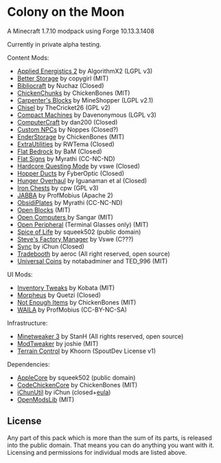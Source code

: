 Colony on the Moon
==================

A Minecraft 1.7.10 modpack using Forge 10.13.3.1408

Currently in private alpha testing.

Content Mods:

- [Applied Energistics 2](http://ae-mod.info/) by AlgorithmX2 (LGPL v3)
- [Better Storage](http://www.minecraftforum.net/forums/mapping-and-modding/minecraft-mods/wip-mods/1442380-betterstorage-0-13-1-126-wip) by copygirl (MIT)
- [Bibliocraft](http://www.bibliocraftmod.com/) by Nuchaz (Closed)
- [ChickenChunks](http://www.minecraftforum.net/forums/mapping-and-modding/minecraft-mods/1279956-chickenbones-mods) by ChickenBones (MIT)
- [Carpenter's Blocks](http://www.minecraftforum.net/forums/mapping-and-modding/minecraft-mods/1288875-carpenters-blocks) by MineShopper (LGPL v2.1)
- [Chisel](http://www.minecraftforum.net/forums/mapping-and-modding/minecraft-mods/2254671-chisel-2-2-3-10) by TheCricket26 (GPL v2)
- [Compact Machines](http://www.minecraftforum.net/forums/mapping-and-modding/minecraft-mods/wip-mods/2220422-compact-machines-v1-18) by Davenonymous (LGPL v3)
- [ComputerCraft](http://www.computercraft.info/) by dan200 (Closed)
- [Custom NPCs](http://www.kodevelopment.nl/minecraft/customnpcs) by Noppes (Closed?) 
- [EnderStorage](http://www.minecraftforum.net/forums/mapping-and-modding/minecraft-mods/1279956-chickenbones-mods) by ChickenBones (MIT)
- [ExtraUtilities](http://www.minecraftforum.net/forums/mapping-and-modding/minecraft-mods/wip-mods/1443963-extra-utilities-v1-1-0k) by RWTema (Closed)
- [Flat Bedrock](http://www.minecraftforum.net/forums/mapping-and-modding/minecraft-mods/1278764-1-5-2-bams-mods-now-also-for-1-4-7) by BaM (Closed)
- [Flat Signs](http://forum.feed-the-beast.com/threads/myrathis-mod-compendium.18505/) by Myrathi (CC-NC-ND)
- [Hardcore Questing Mode](http://minecraft.curseforge.com/mc-mods/77027-hardcore-questing-mode) by vswe (Closed)
- [Hopper Ducts](http://www.minecraftforum.net/forums/mapping-and-modding/minecraft-mods/1291075-1-5-x-1-6-x-1-7-x-1-8-hopper-ducts-mod) by FyberOptic (Closed)
- [Hunger Overhaul](http://minecraft.curseforge.com/mc-mods/224476-hunger-overhaul) by Iguanaman et al (Closed)
- [Iron Chests](http://www.minecraftforum.net/forums/mapping-and-modding/minecraft-mods/1280827-1-5-and-up-forge-universal-ironchests-5-0) by cpw (GPL v3)
- [JABBA](http://www.minecraftforum.net/forums/mapping-and-modding/minecraft-mods/1292942-1-7-2-1-6-4-jabba-1-1-3-just-another-better) by ProfMobius (Apache 2)
- [ObsidiPlates](http://forum.feed-the-beast.com/threads/myrathis-mod-compendium.18505/) by Myrathi (CC-NC-ND)
- [Open Blocks](http://www.openmods.info/) (MIT)
- [Open Computers ](http://www.minecraftforum.net/forums/mapping-and-modding/minecraft-mods/1293018-opencomputers-v1-5-9) by Sangar (MIT)
- [Open Peripheral](http://www.openmods.info/) (Terminal Glasses only) (MIT)
- [Spice of Life](http://www.minecraftforum.net/forums/mapping-and-modding/minecraft-mods/2091809-the-spice-of-life-encouraging-dietary-variety) by squeek502 (public domain)
- [Steve's Factory Manager](http://stevesfactorymanager.wikispaces.com/) by Vswe (C???)
- [Sync](http://ichun.us/mods/sync/) by iChun (Closed)
- [Tradebooth](http://www.minecraftforum.net/forums/mapping-and-modding/minecraft-mods/wip-mods/1443329-smp-trade-booth-mod) by aeroc (All right reserved, open source)
- [Universal Coins](http://www.minecraftforum.net/forums/mapping-and-modding/minecraft-mods/2076302-universal-coins) by notabadminer and TED\_996 (MIT)

UI Mods:

- [Inventory Tweaks](https://inventory-tweaks.readthedocs.org/en/latest/) by Kobata (MIT)
- [Morpheus](http://minecraft.curseforge.com/mc-mods/69118-morpheus) by Quetzi (Closed)
- [Not Enough Items](http://www.minecraftforum.net/forums/mapping-and-modding/minecraft-mods/1279956-chickenbones-mods) by ChickenBones (MIT)
- [WAILA](http://www.minecraftforum.net/forums/mapping-and-modding/minecraft-mods/1289765-waila-1-5-2) by ProfMobius (CC-BY-NC-SA)

Infrastructure:

- [Minetweaker 3](http://www.minecraftforum.net/forums/mapping-and-modding/minecraft-mods/1290366-1-6-4-1-7-x-minetweaker-3-customize-your) by StanH (All rights reserved, open source)
- [ModTweaker](http://www.minecraftforum.net/forums/mapping-and-modding/minecraft-mods/wip-mods/2093121-1-7-x-modtweaker-0-5d-minetweaker-addon) by joshie (MIT)
- [Terrain Control](http://dev.bukkit.org/bukkit-plugins/terrain-control/) by Khoorn (SpoutDev License v1)

Dependencies:

- [AppleCore](http://www.minecraftforum.net/forums/mapping-and-modding/minecraft-mods/2091809-the-spice-of-life-encouraging-dietary-variety) by squeek502 (public domain)
- [CodeChickenCore](http://www.minecraftforum.net/forums/mapping-and-modding/minecraft-mods/1279956-chickenbones-mods) by ChickenBones (MIT)
- [iChunUtil](http://ichun.us/mods/ichunutil/) by iChun (closed+[eula](http://ichun.us/mods/ichunutil/end-user-license-agreement/))
- [OpenModsLib](http://www.openmods.info/) (MIT)

License
-------
Any part of this pack which is more than the sum of its parts, is released into the public domain. That means you can do anything you want with it. Licensing and permissions for individual mods are listed above.
